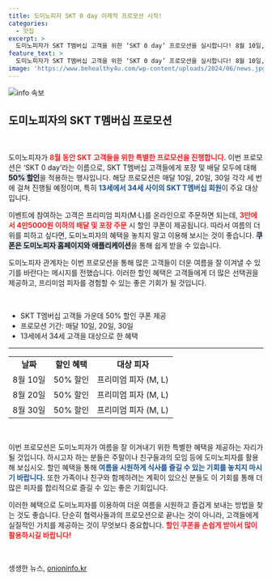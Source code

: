 ```yaml
---
title: 도미노피자 SKT 0 day 이례적 프로모션 시작!
categories:
  - 맛집
excerpt: >
  도미노피자가 SKT T멤버십 고객을 위한 ‘SKT 0 day’ 프로모션을 실시합니다! 8월 10일, 20일, 30일, 50% 할인쿠폰으로 프리미엄 피자를 즐길 수 있는 절호의 기회를 놓치지 마세요!
feature_text: >
  도미노피자가 SKT T멤버십 고객을 위한 ‘SKT 0 day’ 프로모션을 실시합니다! 8월 10일, 20일, 30일, 50% 할인쿠폰으로 프리미엄 피자를 즐길 수 있는 절호의 기회를 놓치지 마세요!
image: 'https://www.behealthy4u.com/wp-content/uploads/2024/06/news.jpg'
---
```


<p><img src="https://www.behealthy4u.com/wp-content/uploads/2024/06/news.jpg" alt="info 속보" /></p>

<h2 data-ke-size="size26">도미노피자의 SKT T멤버십 프로모션</h2>

<p data-ke-size="size16">&nbsp;</p>

<p>도미노피자가 <b><span style="color: #ee2323;">8월 동안 SKT 고객들을 위한 특별한 프로모션을 진행합니다.</span></b> 이번 프로모션은 ‘SKT 0 day’라는 이름으로, SKT T멤버십 고객들에게 포장 및 배달 모두에 대해 <b><span style="background-color: #21538527;">50% 할인</span></b>을 적용하는 행사입니다. 해당 프로모션은 매달 10일, 20일, 30일 각각 세 번에 걸쳐 진행될 예정이며, 특히 <b><span style="color: #1a5490;">13세에서 34세 사이의 SKT T멤버십 회원</span></b>이 주요 대상입니다. </p>

<p>이벤트에 참여하는 고객은 프리미엄 피자(M·L)를 온라인으로 주문하면 되는데, <b><span style="color: #ee2323;">3만에서 4만5000원 이하의 배달 및 포장 주문</span></b> 시 할인 쿠폰이 제공됩니다. 따라서 여름의 더위를 피하고 싶다면, 도미노피자의 혜택을 놓치지 말고 이용해 보시는 것이 좋습니다. <b><span style="background-color: #21538527;">쿠폰은 도미노피자 홈페이지와 애플리케이션</span></b>을 통해 쉽게 받을 수 있습니다.</p>

<p>도미노피자 관계자는 이번 프로모션을 통해 많은 고객들이 더운 여름을 잘 이겨낼 수 있기를 바란다는 메시지를 전했습니다. 이러한 할인 혜택은 고객들에게 더 많은 선택권을 제공하고, 프리미엄 피자를 경험할 수 있는 좋은 기회가 될 것입니다. </p>

<p data-ke-size="size16">&nbsp;</p>

<ul>
  <li>SKT T멤버십 고객들 가운데 50% 할인 쿠폰 제공</li>
  <li>프로모션 기간: 매달 10일, 20일, 30일</li>
  <li>13세에서 34세 고객을 대상으로 한 혜택</li>
</ul>

<hr>

<table style="width:100%;">
  <tr>
    <td style="text-align: center; height: 17px;"><b>날짜</b></td>
    <td style="text-align: center; height: 17px;"><b>할인 혜택</b></td>
    <td style="text-align: center; height: 17px;"><b>대상 피자</b></td>
  </tr>
  <tr>
    <td style="text-align: center; height: 17px;">8월 10일</td>
    <td style="text-align: center; height: 17px;">50% 할인</td>
    <td style="text-align: center; height: 17px;">프리미엄 피자 (M, L)</td>
  </tr>
  <tr>
    <td style="text-align: center; height: 17px;">8월 20일</td>
    <td style="text-align: center; height: 17px;">50% 할인</td>
    <td style="text-align: center; height: 17px;">프리미엄 피자 (M, L)</td>
  </tr>
  <tr>
    <td style="text-align: center; height: 17px;">8월 30일</td>
    <td style="text-align: center; height: 17px;">50% 할인</td>
    <td style="text-align: center; height: 17px;">프리미엄 피자 (M, L)</td>
  </tr>
</table>

<p data-ke-size="size16">&nbsp;</p>

<p>이번 프로모션은 도미노피자가 여름을 잘 이겨내기 위한 특별한 혜택을 제공하는 자리가 될 것입니다. 하시고자 하는 분들은 주말이나 친구들과의 모임 등에 도미노피자를 활용해 보십시오. 할인 혜택을 통해 <b><span style="color: #1a5490;">여름을 시원하게 식사를 즐길 수 있는 기회를 놓치지 마시기 바랍니다.</span></b> 또한 가족이나 친구와 함께하려는 계획이 있으신 분들도 이 기회를 통해 더 많은 피자를 합리적으로 즐길 수 있는 좋은 기회입니다.</p>

<p>이러한 혜택으로 도미노피자를 이용하여 더운 여름을 시원하고 즐겁게 보내는 방법을 찾는 것도 좋습니다. 단순히 협력사들과의 프로모션으로 끝나는 것이 아니라, 고객들에게 실질적인 가치를 제공하는 것이 무엇보다 중요합니다. <b><span style="color: #ee2323;">할인 쿠폰을 손쉽게 받아서 많이 활용하시길 바랍니다!</span></b> </p>

<p data-ke-size="size16">&nbsp;</p>
생생한 뉴스, <a href="https://onioninfo.kr" rel="dofollow">onioninfo.kr</a>


